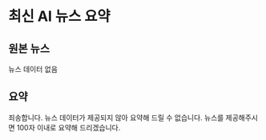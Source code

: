 # 최신 AI 뉴스 요약

## 원본 뉴스
뉴스 데이터 없음

## 요약
죄송합니다. 뉴스 데이터가 제공되지 않아 요약해 드릴 수 없습니다. 뉴스를 제공해주시면 100자 이내로 요약해 드리겠습니다.
